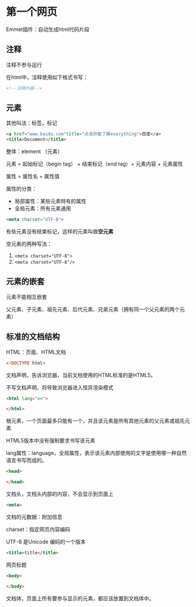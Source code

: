 # 第一个网页

Emmet插件：自动生成html代码片段

## 注释
注释不参与运行 

在html中，注释使用如下格式书写：

```html
<!--注释内容-->
```

## 元素

其他叫法：标签，标记

```html
<a href="www.baidu.com"title="点击你能了解everything">百度</a>
<title>Document</title>
```
整体：element （元素）

元素 = 起始标记（begin tag） + 结束标记（end tag）+ 元素内容 + 元素属性

属性 = 属性名 + 属性值

属性的分类：

- 局部属性：某些元素特有的属性
- 全局元素：所有元素通用

```html
<meta charset="UTF-8">
```

有些元素没有结束标记，这样的元素叫做**空元素**

空元素的两种写法：

1. ``` <meta charset="UTF-8"> ```
2. ``` <meta charset="UTF-8"/> ```



## 元素的嵌套

元素不能相互嵌套

父元素、子元素、祖先元素、后代元素、兄弟元素（拥有同一个父元素的两个元素）

## 标准的文档结构

HTML：页面、HTML文档

```html 
<!DOCTYPE html>
```

文档声明，告诉浏览器，当前文档使用的HTML标准的是HTML5。

不写文档声明，将导致浏览器进入怪异渲染模式

```html
<html lang="en">

</html>
```

根元素，一个页面最多只能有一个，并且该元素是所有其他元素的父元素或祖先元素

HTML5版本中没有强制要求书写该元素

lang属性：language，全局属性，表示该元素内部使用的文字是使用哪一种自然语言书写而成的。

```html
<head>

</head>
```

文档头，文档头内部的内容，不会显示到页面上

```html
<meta>
```

文档的元数据：附加信息

charset：指定网页内容编码

UTF-8 是Unicode 编码的一个版本

```html
<title>title</title>
```

网页标题

```html
<body>

</body>
```

文档体，页面上所有要参与显示的元素，都应该放置到文档体中。

